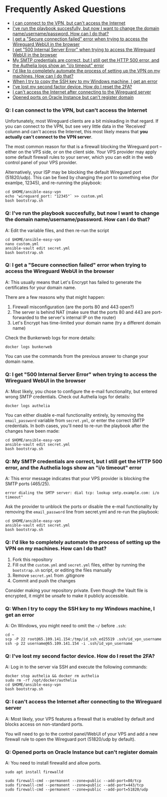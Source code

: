 # Frequently Asked Questions

* [I can connect to the VPN, but can't access the Internet](#q-i-can-connect-to-the-vpn-but-cant-access-the-internet)
* [I've run the playbook succesfully, but now I want to change the domain name/username/password. How can I do that?](#q-ive-run-the-playbook-succesfully-but-now-i-want-to-change-the-domain-nameusernamepassword-how-can-i-do-that)
* [I get a "Secure connection failed" error when trying to access the Wireguard WebUI in the browser](#q-i-get-a-secure-connection-failed-error-when-trying-to-access-the-wireguard-webui-in-the-browser)
* [I get "500 Internal Server Error" when trying to access the Wireguard WebUI in the browser](#q-i-get-500-internal-server-error-when-trying-to-access-the-wireguard-webui-in-the-browser)
* [My SMTP credentials are correct, but I still get the HTTP 500 error, and the Authelia logs show an "i/o timeout" error](#q-my-smtp-credentials-are-correct-but-i-still-get-the-http-500-error-and-the-authelia-logs-show-an-io-timeout-error)
* [I'd like to completely automate the process of setting up the VPN on my machines. How can I do that?](#q-id-like-to-completely-automate-the-process-of-setting-up-the-vpn-on-my-machines-how-can-i-do-that)
* [When I try to copy the SSH key to my Windows machine, I get an error](#q-when-i-try-to-copy-the-ssh-key-to-my-windows-machine-i-get-an-error)
* [I've lost my second factor device. How do I reset the 2FA?](#q-ive-lost-my-second-factor-device-how-do-i-reset-the-2fa)
* [I can't access the Internet after connecting to the Wireguard server](#q-i-cant-access-the-internet-after-connecting-to-the-wireguard-server)
* [Opened ports on Oracle Instance but can't register domain](#q-opened-ports-on-oracle-instance-but-cant-register-domain)

### Q: I can connect to the VPN, but can't access the Internet

Unfortunately, most Wireguard clients are a bit misleading in that regard. If you can connect to the VPN, but see very little data in the 'Received' column and can't access the Internet, this most likely means that **you actually can't connect to the VPN server**.

The most common reason for that is a firewall blocking the Wireguard port – either on the VPS side, or on the client side. Your VPS provider may apply some default firewall rules to your server, which you can edit in the web control panel of your VPS provider.

Alternatively, your ISP may be blocking the default Wireguard port (51820/udp). This can be fixed by changing the port to something else (for examlpe, 12345), and re-running the playbook:

```
cd $HOME/ansible-easy-vpn
echo 'wireguard_port: "12345"` >> custom.yml
bash bootstrap.sh
```


### Q: I've run the playbook succesfully, but now I want to change the domain name/username/password. How can I do that?

A: Edit the variable files, and then re-run the script

```
cd $HOME/ansible-easy-vpn
nano custom.yml 
ansible-vault edit secret.yml
bash bootstrap.sh
```

### Q: I get a "Secure connection failed" error when trying to access the Wireguard WebUI in the browser

A: This usually means that Let's Encrypt has failed to generate the certificates for your domain name.

There are a few reasons why that might happen:

1. Firewall misconfiguration (are the ports 80 and 443 open?)
2. The server is behind NAT (make sure that the ports 80 and 443 are port-forwarded to the server's internal IP on the router)
3. Let's Encrypt has time-limited your domain name (try a different domain name)

Check the Bunkerweb logs for more details:
```
docker logs bunkerweb
```

You can use the commands from the previous answer to change your domain name.

### Q: I get "500 Internal Server Error" when trying to access the Wireguard WebUI in the browser

A: Most likely, you chose to configure the e-mail functionality, but entered wrong SMTP credentials. Check out Authelia logs for details:
```
docker logs authelia
```
You can either disable e-mail functionality entirely, by removing the `email_password` variable from `secret.yml`, or enter the correct SMTP credentials. In both cases, you'll need to re-run the playbook after the changes have been made:
```
cd $HOME/ansible-easy-vpn
ansible-vault edit secret.yml
bash bootstrap.sh
```

### Q: My SMTP credentials are correct, but I still get the HTTP 500 error, and the Authelia logs show an "i/o timeout" error

A: This error message indicates that your VPS provider is blocking the SMTP ports (465/25).

```
error dialing the SMTP server: dial tcp: lookup smtp.example.com: i/o timeout"
```

Ask the provider to unblock the ports or disable the e-mail functionality by removing the `email_password` line from secret.yml and re-run the playbook:
```
cd $HOME/ansible-easy-vpn
ansible-vault edit secret.yml
bash bootstrap.sh
```

### Q: I'd like to completely automate the process of setting up the VPN on my machines. How can I do that?

1. Fork this repository
2. Fill out the `custom.yml` and `secret.yml` files, either by running the `bootstrap.sh` script, or editing the files manually
3. Remove `secret.yml` from .gitignore
4. Commit and push the changes

Consider making your repository private. Even though the Vault file is encrypted, it might be unsafe to make it publicly accessible.

### Q: When I try to copy the SSH key to my Windows machine, I get an error

A: On Windows, you might need to omit the `~/` before `.ssh`:
```
cd ~
scp -P 22 root@65.109.141.154:/tmp/id_ssh_ed25519 .ssh/id_vpn_username
ssh -p 22 username@65.109.141.154 -i .ssh/id_vpn_username
```


### Q: I've lost my second factor device. How do I reset the 2FA?

A: Log in to the server via SSH and execute the following commands:
```
docker stop authelia && docker rm authelia
sudo rm -rf /opt/docker/authelia
cd $HOME/ansible-easy-vpn
bash bootstrap.sh
```

### Q: I can't access the Internet after connecting to the Wireguard server

A: Most likely, your VPS features a firewall that is enabled by default and blocks access on non-standard ports. 

You will need to go to the control panel/WebUI of your VPS and add a new firewall rule to open the Wireguard port (51820/udp by default).

### Q: Opened ports on Oracle Instance but can't register domain

A: You need to install firewalld and allow ports.

```
sudo apt install firewalld
```

```
sudo firewall-cmd --permanent --zone=public --add-port=80/tcp
sudo firewall-cmd --permanent --zone=public --add-port=443/tcp
sudo firewall-cmd --permanent --zone=public --add-port=51820/udp
```
